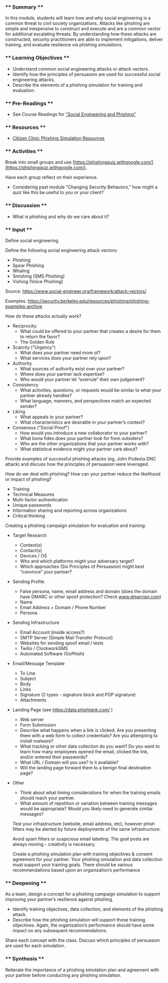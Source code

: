 ### ** Summary **

In this module, students will learn how and why social engineering is a common threat to civil society organizations. Attacks like phishing are simple and inexpensive to construct and execute and are a common vector for additional escalating threats. By understanding how these attacks are constructed, security practitioners are able to implement mitigations, deliver training, and evaluate resilience via phishing simulations. 

### ** Learning Objectives **

* Understand common social engineering attacks or attack vectors.
* Identify how the principles of persuasion are used for successful social engineering attacks,
* Describe the elements of a phishing simulation for training and evaluation.

### ** Pre-Readings **

* See Course Readings for ["Social Engineering and Phishing"](../../../Consolidated_Bibliography#phishing)

### ** Resources **

* [Citizen Clinic Phishing Simulation Resources](../../../Clinic_Infrastructure/Phishing_Simulation.md)

### ** Activities **

Break into small groups and use [https://phishingquiz.withgoogle.com/](https://phishingquiz.withgoogle.com/).

Have each group reflect on their experience. 

* Considering past module "Changing Security Behaviors," how might a quiz like this be useful to you or your client?

### ** Discussion **

* What is phishing and why do we care about it?

### ** Input **

Define social engineering.

Define the following social engineering attack vectors:

*   Phishing
*   Spear Phishing
*   Whaling
*   Smishing (SMS Phishing)
*   Vishing (Voice Phishing)

Source: https://www.social-engineer.org/framework/attack-vectors/

Examples: https://security.berkeley.edu/resources/phishing/phishing-examples-archive 

How do these attacks actually work?


*   Reciprocity:
    *   What could be offered to your partner that creates a desire for them to return the favor?
    *   The Golden Rule
*   Scarcity (“Urgency”)
    *   What does your partner need more of?
    *   What services does your partner rely upon?
*   Authority
    *   What sources of authority exist over your partner?
    *   Where does your partner lack expertise?
    *   Who would your partner let “overrule” their own judgement?
*   Consistency
    *   What activities, questions, or requests would be similar to what your partner already handles?
    *   What language, manners, and perspectives match an expected sender?
*   Liking
    *   What appeals to your partner?
    *   What characteristics are desirable in your partner’s context?
*   Consensus (“Social Proof”)
    *   How would you introduce a new collaborator to your partner?
    *   What bona fides does your partner look for from outsiders?
    *   Who are the other organizations that your partner works with?
    *   What statistical evidence might your partner care about? 

Provide examples of successful phishing attacks (eg, John Podesta DNC attack) and discuss how the principles of persuasion were leveraged.

How do we deal with phishing? How can your partner reduce the likelihood or impact of phishing?


*   Training
*   Technical Measures
*   Multi-factor authentication
*   Unique passwords
*   Information sharing and reporting across organizations 
*   Critical thinking

Creating a phishing campaign simulation for evaluation and training:

*   Target Research
    *   Context(s)
    *   Contact(s)
    *   Devices / OS
    *   Who and which platforms might your adversary target?
    *   Which approaches (Six Principles of Persuasion) might best “convince” your partner?
*   Sending Profile
    *   False persona, name, email address and domain (does the domain have DMARC or other spoof protection? Check www.dmarcian.com)
    *   Name
    *   Email Address + Domain / Phone Number 
    *   Persona
*   Sending Infrastructure
    *   Email Account (inside access?)
    *   SMTP Server (Simple Mail Transfer Protocol)
    *   Websites for sending spoof email / texts
    *   Twilio / ClockworkSMS
    *   Automated Software (GoPhish)
*   Email/Message Template
    *   To Line
    *   Subject
    *   Body
    *   Links
    *   Signature (2 types - signature block and PGP signature)
    *   Attachments
*   Landing Page (see https://data.phishtank.com/ )
    *   Web server
    *   Form Submission
    *   Describe what happens when a link is clicked. Are you presenting them with a web form to collect credentials? Are you attempting to install malware? 
    *   What tracking or other data collection do you want? Do you want to learn how many employees opened the email, clicked the link, and/or entered their passwords?
    *   What URL / Domain will you use? Is it available?
    *   Will the landing page forward them to a benign final destination page?
*   Other
    *   Think about what timing considerations for when the training emails should reach your partner.
    *   What amount of repetition or variation between training messages would be appropriate? Would you likely need to generate similar messages?

    Test your infrastructure (website, email address, etc), however phish filters may be alerted by future deployments of the same infrastructure.

    Avoid spam filters or suspicious email labeling. The goal posts are always moving - creativity is necessary.

    Create a phishing simulation plan with training objectives & consent agreement for your partner. Your phishing simulation and data collection must support your training goals. There should be various recommendations based upon an organization’s performance

### ** Deepening **

As a team, design a concept for a phishing campaign simulation to support improving your partner’s resilience against phishing.

*   Identify training objectives, data collection, and elements of the phishing attack.
*   Describe how the phishing simulation will support those training objectives. Again, the organization’s performance should have some impact on any subsequent recommendations.

Share each concept with the class. Discuss which principles of persuasion are used for each simulation.

### ** Synthesis **

Reiterate the importance of a phishing simulation plan and agreement with your partner before conducting any phishing simulation.


